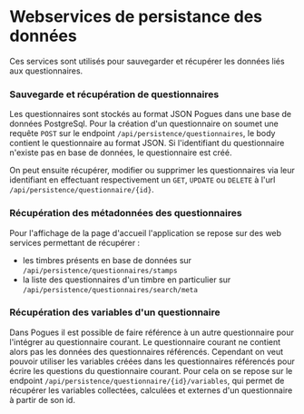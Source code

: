 # Webservices de persistance des données

Ces services sont utilisés pour sauvegarder et récupérer les données liés aux questionnaires.

### Sauvegarde et récupération de questionnaires

Les questionnaires sont stockés au format JSON Pogues dans une base de données PostgreSql. Pour la création d'un questionnaire on soumet une requête `POST` sur le endpoint `/api/persistence/questionnaires`, le body contient le questionnaire au format JSON. Si l'identifiant du questionnaire n'existe pas en base de données, le questionnaire est créé.

On peut ensuite récupérer, modifier ou supprimer les questionnaires via leur identifiant en effectuant respectivement un `GET`, `UPDATE` ou `DELETE` à l'url `/api/persistence/questionnaire/{id}`.

### Récupération des métadonnées des questionnaires

Pour l'affichage de la page d'accueil l'application se repose sur des web services permettant de récupérer :

- les timbres présents en base de données sur `/api/persistence/questionnaires/stamps`
- la liste des questionnaires d'un timbre en particulier sur `/api/persistence/questionnaires/search/meta`

### Récupération des variables d'un questionnaire

Dans Pogues il est possible de faire référence à un autre questionnaire pour l'intégrer au questionnaire courant. Le questionnaire courant ne contient alors pas les données des questionnaires référencés. Cependant on veut pouvoir utiliser les variables créées dans les questionnaires référencés pour écrire les questions du questionnaire courant. Pour cela on se repose sur le endpoint `/api/persistence/questionnaire/{id}/variables`, qui permet de récupérer les variables collectées, calculées et externes d'un questionnaire à partir de son id.
